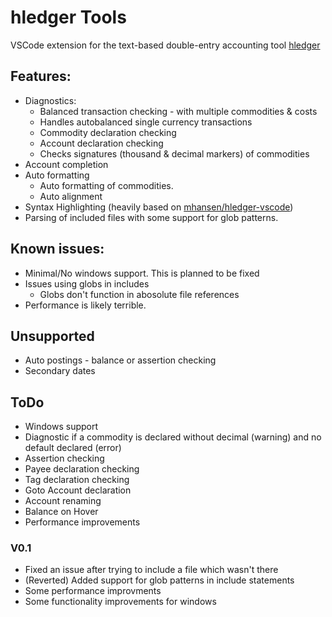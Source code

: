 # hledger Tools

VSCode extension for the text-based double-entry accounting tool
[hledger](https://hledger.org/start.html)

## Features:

- Diagnostics:
  - Balanced transaction checking - with multiple commodities & costs
  - Handles autobalanced single currency transactions
  - Commodity declaration checking
  - Account declaration checking
  - Checks signatures (thousand & decimal markers) of commodities
- Account completion
- Auto formatting
  - Auto formatting of commodities.
  - Auto alignment
- Syntax Highlighting (heavily based on [mhansen/hledger-vscode](https://github.com/mhansen/hledger-vscode))
- Parsing of included files with some support for glob patterns.

## Known issues:

- Minimal/No windows support. This is planned to be fixed
- Issues using globs in includes
  - Globs don't function in abosolute file references
- Performance is likely terrible.

## Unsupported

- Auto postings - balance or assertion checking
- Secondary dates

## ToDo

- Windows support
- Diagnostic if a commodity is declared without decimal (warning) and no default declared (error)
- Assertion checking
- Payee declaration checking
- Tag declaration checking
- Goto Account declaration
- Account renaming
- Balance on Hover
- Performance improvements

### V0.1

- Fixed an issue after trying to include a file which wasn't there
- (Reverted) Added support for glob patterns in include statements
- Some performance improvments
- Some functionality improvements for windows
